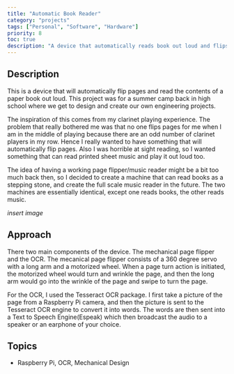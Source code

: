 ```yaml
---
title: "Automatic Book Reader"
category: "projects"
tags: ["Personal", "Software", "Hardware"]
priority: 8
toc: true
description: "A device that automatically reads book out loud and flips pages."
---
```


## Description
This is a device that will automatically flip pages and read the contents of a paper book out loud. This project was for a summer camp back in high school where we get to design and create our own engineering projects.

The inspiration of this comes from my clarinet playing experience. The problem that really bothered me was that no one flips pages for me when I am in the middle of playing because there are an odd number of clarinet players in my row. Hence I really wanted to have something that will automatically flip pages. Also I was horrible at sight reading, so I wanted something that can read printed sheet music and play it out loud too. 

The idea of having a working page flipper/music reader might be a bit too much back then, so I decided to create a machine that can read books as a stepping stone, and create the full scale music reader in the future. The two machines are essentially identical, except one reads books, the other reads music.

_insert image_

## Approach
There two main components of the device. The mechanical page flipper and the OCR. The mecanical page flipper consists of a 360 degree servo with a long arm and a motorized wheel. When a page turn action is initiated, the motorized wheel would turn and wrinkle the page, and then the long arm would go into the wrinkle of the page and swipe to turn the page.

For the OCR, I used the Tesseract OCR package. I first take a picture of the page from a Raspberry Pi camera, and then the picture is sent to the Tesseract OCR engine to convert it into words. The words are then sent into a Text to Speech Engine(Espeak) which then broadcast the audio to a speaker or an earphone of your choice.


## Topics
- Raspberry Pi, OCR, Mechanical Design